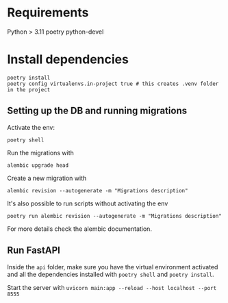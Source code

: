 # Requirements

Python > 3.11
poetry
python-devel

# Install dependencies

```
poetry install
poetry config virtualenvs.in-project true # this creates .venv folder in the project
```

## Setting up the DB and running migrations

Activate the env:

```
poetry shell
```

Run the migrations with

```
alembic upgrade head
```

Create a new migration with

```
alembic revision --autogenerate -m "Migrations description"
```

It's also possible to run scripts without activating the env

```
poetry run alembic revision --autogenerate -m "Migrations description"
```

For more details check the alembic documentation.

## Run FastAPI

Inside the `api` folder, make sure you have the virtual environment
activated and all the dependencies installed with `poetry shell` and
`poetry install`.

Start the server with `uvicorn main:app --reload --host localhost --port 8555`
